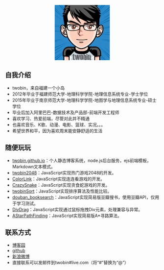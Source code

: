 <div style="margin: 0 auto 20px;text-align:center;"><img src="/uploads/pictures/me/twobin.jpg" alt="twobin" /></div>

自我介绍
--------
- twobin，来自福建一个小岛
- 2012年毕业于福建师范大学-地理科学学院-地理信息系统专业-学士学位
- 2015年毕业于南京师范大学-地理科学学院-地图学与地理信息系统专业-硕士学位
- 毕业后加入阿里巴巴-数据技术及产品部-前端开发工程师
- 喜欢学习、热爱前端，尽管对此并不精通
- 也喜欢音乐、K歌、动漫、电影、篮球、实况。。。
- 希望世界和平，因为喜欢周末能安静舒适的生活

随便玩玩
--------
- [twobin.github.io](https://github.com/twobin/twobin.github.io)：个人静态博客系统，node.js后台服务，ejs前端模板，Markdown文本模式。
- [twobin2048](https://github.com/twobin/twobin2048)：JavaScript实现热门游戏2048的开发。
- [ColorLink](https://github.com/twobin/ColorLink)：JavaScript实现连连看游戏的开发。
- [CrazySnake](https://github.com/twobin/CrazySnake)：JavaScript实现贪食蛇游戏的开发。
- [twobinSort](https://github.com/twobin/twobinSort)：JavaScript实现排序算法及性能比较。
- [douban_booksearch](https://github.com/twobin/douban_booksearch)：JavaScript实现简易版豆瓣搜书，使用豆瓣API，仅用于学习测试。
- [DivDrag](https://github.com/twobin/DivDrag)：JavaScript实现通过鼠标拖拽Div元素，处理兼容与异常。
- [AStarPathFinding](https://github.com/twobin/AStarPathFinding)：JavaScript实现简易版A*寻路算法。

联系方式
--------
- [博客园](http://www.cnblogs.com/twobin)
- [github](https://github.com/twobin)
- [新浪微博](http://weibo.com/twobins)
- 直接联系可以发邮件到twobin#live.com（将“#”替换为“@”）

